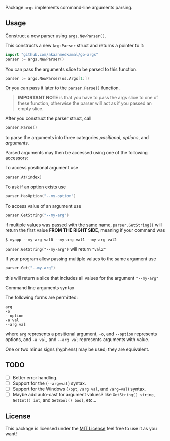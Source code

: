 Package `args` implements command-line arguments parsing.

## Usage

Construct a new parser using `args.NewParser()`.

This constructs a new `ArgsParser` struct and returns a pointer to it:

```go
import "github.com/akaahmedkamal/go-args"
parser := args.NewParser()
```

You can pass the arguments slice to be parsed to this function.

```go
parser := args.NewParser(os.Args[1:])
```

Or you can pass it later to the `parser.Parse()` function.

> **IMPORTANT NOTE** is that you have to pass the args slice to one of these
> function, otherwise the parser will act as if you passed an empty slice.

After you construct the parser struct, call

```go
parser.Parse()
```

to parse the arguments into three categories _positional_, _options_,
and _arguments_.

Parsed arguments may then be accessed using one of the following accessors:

To access positional argument use

```go
parser.At(index)
```

To ask if an option exists use

```go
parser.HasOption("--my-option")
```

To access value of an argument use

```go
parser.GetString("--my-arg")
```

if multiple values was passed with the same name, `parser.GetString()`
will return the first value **FROM THE RIGHT SIDE**,
meaning if your command was

```console
$ myapp --my-arg val0 --my-arg val1 --my-arg val2
```

`parser.GetString("--my-arg")` will return `"val2"`

If your program allow passing multiple values to the same argument use

```go
parser.Get("--my-arg")
```

this will return a slice that includes all values for the argument `"--my-arg"`

Command line arguments syntax

The following forms are permitted:

    arg
    -o
    --option
    -a val
    --arg val

where `arg` represents a positional argument,
`-o`, and `--option` represents options,
and `-a val`, and `--arg val` represents arguments with value.

One or two minus signs (hyphens) may be used; they are equivalent.

## TODO

- [ ] Better error handling.
- [ ] Support for the (`--arg=val`) syntax.
- [ ] Support for the Windows (`/opt`, `/arg val`, and `/arg=val`) syntax.
- [ ] Maybe add auto-cast for argument values? like `GetString() string`, `GetInt() int`, and `GetBool() bool`, etc...

## License

This package is licensed under the [MIT License][license] feel free to use it as you want!

[license]: https://github.com/akaahmedkamal/go-args/blob/main/LICENSE
